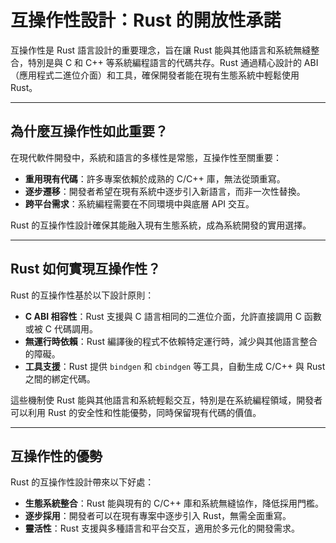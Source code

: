 # 互操作性設計：Rust 的開放性承諾

互操作性是 Rust 語言設計的重要理念，旨在讓 Rust 能與其他語言和系統無縫整合，特別是與 C 和 C++ 等系統編程語言的代碼共存。Rust 通過精心設計的 ABI（應用程式二進位介面）和工具，確保開發者能在現有生態系統中輕鬆使用 Rust。

---

## 為什麼互操作性如此重要？

在現代軟件開發中，系統和語言的多樣性是常態，互操作性至關重要：

- **重用現有代碼**：許多專案依賴於成熟的 C/C++ 庫，無法從頭重寫。
- **逐步遷移**：開發者希望在現有系統中逐步引入新語言，而非一次性替換。
- **跨平台需求**：系統編程需要在不同環境中與底層 API 交互。

Rust 的互操作性設計確保其能融入現有生態系統，成為系統開發的實用選擇。

---

## Rust 如何實現互操作性？

Rust 的互操作性基於以下設計原則：

- **C ABI 相容性**：Rust 支援與 C 語言相同的二進位介面，允許直接調用 C 函數或被 C 代碼調用。
- **無運行時依賴**：Rust 編譯後的程式不依賴特定運行時，減少與其他語言整合的障礙。
- **工具支援**：Rust 提供 `bindgen` 和 `cbindgen` 等工具，自動生成 C/C++ 與 Rust 之間的綁定代碼。

這些機制使 Rust 能與其他語言和系統輕鬆交互，特別是在系統編程領域，開發者可以利用 Rust 的安全性和性能優勢，同時保留現有代碼的價值。

---

## 互操作性的優勢

Rust 的互操作性設計帶來以下好處：

- **生態系統整合**：Rust 能與現有的 C/C++ 庫和系統無縫協作，降低採用門檻。
- **逐步採用**：開發者可以在現有專案中逐步引入 Rust，無需全面重寫。
- **靈活性**：Rust 支援與多種語言和平台交互，適用於多元化的開發需求。

